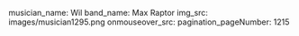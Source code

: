 musician_name: Wil
band_name: Max Raptor
img_src: images/musician1295.png
onmouseover_src: 
pagination_pageNumber: 1215